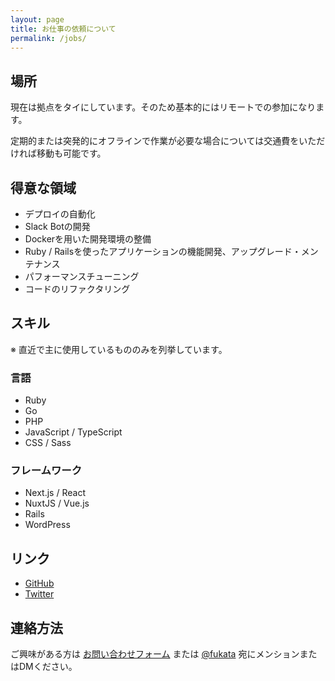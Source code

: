 ```yaml
---
layout: page
title: お仕事の依頼について
permalink: /jobs/
---
```


## 場所

現在は拠点をタイにしています。そのため基本的にはリモートでの参加になります。

定期的または突発的にオフラインで作業が必要な場合については交通費をいただければ移動も可能です。

## 得意な領域

- デプロイの自動化
- Slack Botの開発
- Dockerを用いた開発環境の整備
- Ruby / Railsを使ったアプリケーションの機能開発、アップグレード・メンテナンス
- パフォーマンスチューニング
- コードのリファクタリング

## スキル

※ 直近で主に使用しているもののみを列挙しています。

### 言語

- Ruby
- Go
- PHP
- JavaScript / TypeScript
- CSS / Sass

### フレームワーク

- Next.js / React
- NuxtJS / Vue.js
- Rails
- WordPress

## リンク

- [GitHub](https://github.com/fukata)
- [Twitter](https://twitter.com/fukata)

## 連絡方法

ご興味がある方は [お問い合わせフォーム](https://docs.google.com/forms/d/16vpVTsHdUbtdghLJl4k5l7UJ2HZxRD1O-ZfxoLT5yyw/) または [@fukata](https://twitter.com/fukata) 宛にメンションまたはDMください。
